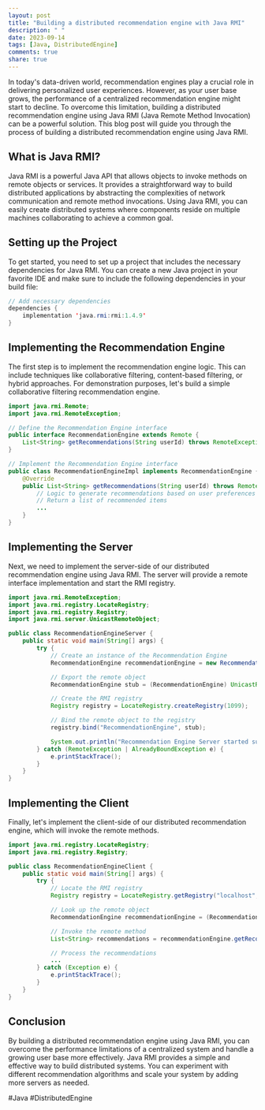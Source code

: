 ```yaml
---
layout: post
title: "Building a distributed recommendation engine with Java RMI"
description: " "
date: 2023-09-14
tags: [Java, DistributedEngine]
comments: true
share: true
---
```


In today's data-driven world, recommendation engines play a crucial role in delivering personalized user experiences. However, as your user base grows, the performance of a centralized recommendation engine might start to decline. To overcome this limitation, building a distributed recommendation engine using Java RMI (Java Remote Method Invocation) can be a powerful solution. This blog post will guide you through the process of building a distributed recommendation engine using Java RMI.

## What is Java RMI?
Java RMI is a powerful Java API that allows objects to invoke methods on remote objects or services. It provides a straightforward way to build distributed applications by abstracting the complexities of network communication and remote method invocations. Using Java RMI, you can easily create distributed systems where components reside on multiple machines collaborating to achieve a common goal.

## Setting up the Project
To get started, you need to set up a project that includes the necessary dependencies for Java RMI. You can create a new Java project in your favorite IDE and make sure to include the following dependencies in your build file:

```java
// Add necessary dependencies
dependencies {
    implementation 'java.rmi:rmi:1.4.9'
}
```

## Implementing the Recommendation Engine
The first step is to implement the recommendation engine logic. This can include techniques like collaborative filtering, content-based filtering, or hybrid approaches. For demonstration purposes, let's build a simple collaborative filtering recommendation engine.

```java
import java.rmi.Remote;
import java.rmi.RemoteException;

// Define the Recommendation Engine interface
public interface RecommendationEngine extends Remote {
    List<String> getRecommendations(String userId) throws RemoteException;
}

// Implement the Recommendation Engine interface
public class RecommendationEngineImpl implements RecommendationEngine {
    @Override
    public List<String> getRecommendations(String userId) throws RemoteException {
        // Logic to generate recommendations based on user preferences
        // Return a list of recommended items
        ...
    }
}
```

## Implementing the Server
Next, we need to implement the server-side of our distributed recommendation engine using Java RMI. The server will provide a remote interface implementation and start the RMI registry.

```java
import java.rmi.RemoteException;
import java.rmi.registry.LocateRegistry;
import java.rmi.registry.Registry;
import java.rmi.server.UnicastRemoteObject;

public class RecommendationEngineServer {
    public static void main(String[] args) {
        try {
            // Create an instance of the Recommendation Engine
            RecommendationEngine recommendationEngine = new RecommendationEngineImpl();

            // Export the remote object
            RecommendationEngine stub = (RecommendationEngine) UnicastRemoteObject.exportObject(recommendationEngine, 0);

            // Create the RMI registry
            Registry registry = LocateRegistry.createRegistry(1099);

            // Bind the remote object to the registry
            registry.bind("RecommendationEngine", stub);

            System.out.println("Recommendation Engine Server started successfully!");
        } catch (RemoteException | AlreadyBoundException e) {
            e.printStackTrace();
        }
    }
}
```

## Implementing the Client
Finally, let's implement the client-side of our distributed recommendation engine, which will invoke the remote methods.

```java
import java.rmi.registry.LocateRegistry;
import java.rmi.registry.Registry;

public class RecommendationEngineClient {
    public static void main(String[] args) {
        try {
            // Locate the RMI registry
            Registry registry = LocateRegistry.getRegistry("localhost", 1099);

            // Look up the remote object
            RecommendationEngine recommendationEngine = (RecommendationEngine) registry.lookup("RecommendationEngine");

            // Invoke the remote method
            List<String> recommendations = recommendationEngine.getRecommendations("userId");

            // Process the recommendations
            ...
        } catch (Exception e) {
            e.printStackTrace();
        }
    }
}
```

## Conclusion
By building a distributed recommendation engine using Java RMI, you can overcome the performance limitations of a centralized system and handle a growing user base more effectively. Java RMI provides a simple and effective way to build distributed systems. You can experiment with different recommendation algorithms and scale your system by adding more servers as needed.

#Java #DistributedEngine